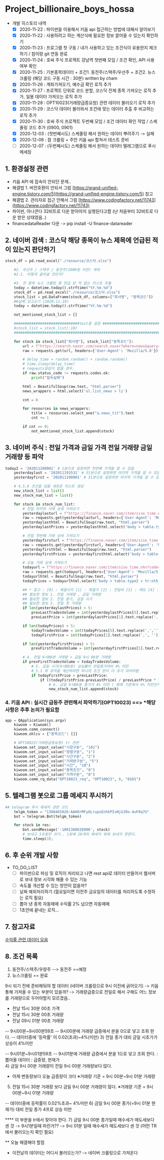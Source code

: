 # Project_billionaire_boys_hossa

- 개발 히스토리 내역
    - [x]  2020-11-22 : 파이썬을 이용해서 키움 api 접근하는 방법에 대해서 알아보기
    - [x]  2020-11-22 : 사용하려고 하는 계산식에 필요한 정보 끌어올 수 있는지 확인하기
    - [x]  2020-11-23 : 프로그램 첫 구동 / 내가 사용하고 있는 조건식이 유용한지 체크하기 / 참이랑 git 연동 완료
    - [x]  2020-11-24 : 호싸 주식 프로젝트 강남역 첫번째 모임 / 조건 확인, API 사용 여부 확인
    - [x]  2020-11-25 : 기본종목데이터 + 조건1. 동전주/스택주/우선주 + 조건2. 뉴스 크롤링 (해당 코드 구동 시간 : 30분) written by cham
    - [x]  2020-11-26 : 계좌가져오기, 예수금 확인 로직 추가
    - [x]  2020-11-27 : 프로젝트 단위로 코드 분할, 코스닥 전체 종목 가져오는 로직 추가, 일봉 데이터 가져오는 로직 추가
    - [x]  2020-11-28 : OPT10023(거래량급증요청) 관련 데이터 불러오기 로직 추가
    - [x]  2020-11-29 : 코스닥 데이터 불러와서 조건에 맞는 데이터 추출 후 비교하는 로직 추가
    - [x]  2020-11-30 : 호싸 주식 프로젝트 두번째 모임 / 조건 데이터 확인 작업 / 스케줄링 코드 추가 (0900, 0901)
    - [x]  2020-12-03 : (첫번째시도) 스케줄링 해서 원하는 데이터 뿌려주기 -> 실패
    - [x]  2020-12-06 : 참 크롤링 + 주안 키움 api 합쳐서 테스트 준비 
    - [ ]  2020-12-07 : (두번째시도) 스케줄링 해서 원하는 데이터 텔레그램으로 푸시 메세징

## 1. 환경설정 관련
- 키움 API 에 접속이 안되던 문제..
- 해결법 1. 버전호환이 안되서 그럼 [https://grand-unified-engine.tistory.com/5](https://grand-unified-engine.tistory.com/5) 참고
- 해결법 2. 관리자로 접근 안해서 그럼 [https://www.codingfactory.net/11743](https://www.codingfactory.net/11743)
- 파이썬, 아나콘다 32비트로 다운 받아야지 실행된다고함 (난 처음부터 32비트로 다운 받은 상태였음..)
- financedataReader 다운 -> pip install -U finance-datareader

## 2. 네이버 검색 : 코스닥 해당 종목이 뉴스 제목에 언급된 적이 있는지 판단하기

```python
stock_df = pd.read_excel("./resource/코스닥.xlsx")

    #2. 우선주 / 스택주 / 동전주(1000원 미만) 제외
    #2-1. 어떻게 골라낼 것인지?

    #3. 전 종목 뉴스 크롤링 중 언급 된 적 없는 리스트 추출
    today = datetime.today().strftime("%Y.%m.%d")
    stock_df = pd.read_excel("./resource/코스닥.xlsx")
    stock_list = pd.DataFrame(stock_df, columns=["회사명", "종목코드"])
    ##날짜 갖고오기 (2020.11.19)
    today = datetime.today().strftime("%Y.%m.%d")

    not_mentioned_stock_list = []

    ##############################test용 설정 ####################################
    #stock_list = stock_list[:10]
    ##############################################################################

    for stock in stock_list["회사명"], stock_list["종목코드"]:
        url = f"https://search.naver.com/search.naver?where=news&query={stock}&sm=tab_opt&sort=0&photo=0&field=1&reporter_article=&pd=3&ds={today}&de={today}&mynews=0&refresh_start=0&related=0"
        raw = requests.get(url, headers={'User-Agent': 'Mozilla/5.0'})

        # delay_time = random.random() + random.random()
        # time.sleep(delay_time)
        # requests응답이 없을 경우.
        if raw.status_code != requests.codes.ok:
            print("접속실패")

        html = BeautifulSoup(raw.text, "html.parser")
        news_wrappers = html.select('ul.list_news > li')

        cnt = 0

        for resources in news_wrappers:
            title = resources.select_one("a.news_tit").text
            cnt += 1

        if cnt == 0:
            not_mentioned_stock_list.append(stock)
```

## 3. 네이버 주식 : 전일 가격과 금일 가격 전일 거래량 금일 거래량 등 파악

```python
today2 = '202011200901' # 1분으로 설정하면 첫번째 가격을 알 수 있음
    yesterdaylast = '202011191531' # 31분으로 설정하면 마지막 가격을 알 수 있음
    yesterdayfirst = '202011190901' # 31분으로 설정하면 마지막 가격을 알 수 있음

    # 4,5,6 조건을 담을 새로운 리스트 생성
    new_stock_list = list()
    new_stock_num_list = list()

    for stock in stock_num_list:
        # 전일 마지막 거래 상세 가져오기
        yesterdaylasturl = f"https://finance.naver.com/item/sise_time.nhn?code={stock}&thistime={yesterdaylast}"
        raw = requests.get(yesterdaylasturl, headers={'User-Agent': 'Mozilla/5.0'})
        yesterdaylasthtml = BeautifulSoup(raw.text, "html.parser")
        yesterdaylastPrices = yesterdaylasthtml.select('body > table.type2 > tr:nth-child(3) > td > span')

        # 전일 첫번째 거래 상세 가져오기
        yesterdayfirsturl = f"https://finance.naver.com/item/sise_time.nhn?code={stock}&thistime={yesterdayfirst}"
        raw = requests.get(yesterdayfirsturl, headers={'User-Agent': 'Mozilla/5.0'})
        yesterdayfirsthtml = BeautifulSoup(raw.text, "html.parser")
        yesterdayfirstPrices = yesterdayfirsthtml.select('body > table.type2 > tr:nth-child(3) > td > span')

        # 오늘 거래 상세 가져오기
        todayurl = f"https://finance.naver.com/item/sise_time.nhn?code={stock}&thistime={today2}"
        raw = requests.get(todayurl, headers={'User-Agent': 'Mozilla/5.0'})
        todayurlhtml = BeautifulSoup(raw.text, "html.parser")
        todayPrices = todayurlhtml.select('body > table.type2 > tr:nth-child(3) > td > span')

        ## * 참고 : [0] : 체결시각 [1] : 체결가 [2] : 전일비 [3] : 매도 [4] : 매수 [5] : 거래량 [6] : 변동량
        ## 필요한 정보 1. 전일 거래량 , 금일 거래량
        ## 필요한 정보 2. 전일 종가, 금일 시가
        ## 필요한 정보 3. 전일 첫 거래량
        if len(yesterdaylastPrices) > 5:
            prevLastTradesVolume = int(yesterdaylastPrices[5].text.replace(',',''))
            prevLastPrice = int(yesterdaylastPrices[1].text.replace(',', ''))

        if len(todayPrices) > 5:
            todayTradesVolume = int(todayPrices[5].text.replace(',',''))
            todayFirstPrice = int(todayPrices[1].text.replace(',', ''))

        if len(yesterdayfirstPrices) > 5:
            prevFirstTradesVolume = int(yesterdayfirstPrices[5].text.replace(',',''))

        # 4. 전일 9시00분 거래량 < 금일 9시 00분 거래량
        if prevFirstTradesVolume < todayTradesVolume:
            # 5. 금일 시가(9시00분) 상승률이 전일종가대비 4% 미만
            # 5.1 위 로직을 계산하려면 하나의 조건 문이 더 추가 되어야함
            if todayFirstPrice > prevLastPrice:
                if ((todayFirstPrice-prevLastPrice) / prevLastPrice * 100) < 4:
                    # 6. 금일 9시00분 종가가 4% 미만 ( 뭐에 기준에서 4% 미만인지?)
                    new_stock_num_list.append(stock)
```

### 4. 키움 API : 실시간 급등주 관련해서 파악하기(OPT10023) ==> *해당 사항은 추후 논의가 필요함

```python
app = QApplication(sys.argv)
    kiwoom = Kiwoom()
    kiwoom.comm_connect()
    kiwoom.ohlcv = {"종목코드": []}

    # OPT10023(거래량급증요청) tr 관련
    kiwoom.set_input_value("시장구분", "101")
    kiwoom.set_input_value("정렬구분", "1")
    kiwoom.set_input_value("시간구분", "2")
    kiwoom.set_input_value("거래량구분", "5")
    kiwoom.set_input_value("시간", "10")
    kiwoom.set_input_value("종목조건", "0")
    kiwoom.set_input_value("가격구분", "8")
    kiwoom.comm_rq_data("OPT10023_req", "OPT10023", 0, "0101")
```

## 5. 텔레그램 봇으로 그룹 메세지 푸시하기

```python
## telegram 푸시 메세지 관련 코드
    telgm_token = "1308465026:AAHOrMFyULrupxEnhkPIsNjGJ0o-4uF0q7U"
    bot = telegram.Bot(telgm_token)

    for stock in res:
        bot.sendMessage('-1001360628906', stock)
        # 보내고 3초동안 쉬기.. 1분에 20개의 메세지 밖에 보내지 못한다.
        time.sleep(3);
```

## 6. 후 순위 개발 사항
- TO_DO_LIST
    - [ ]  파이썬으로 파싱 및 로직이 처리되고 나면 rest api로 데이터 만들어서 웹서버로 보내 정보 시각화 해줄 수 있는 기능
    - [ ]  속도를 개선할 수 있는 방안이 없을까?
    - [ ]  날짜 예외처리하기 (월요일이면 이전주 금요일의 데이터를 처리하도록 수정하는 로직 필요) 
    - [ ]  뽑아 낸 종목 자동매매 수익률 2% 넘으면 자동매매
    - [ ]  1초안에 끝내는 로직...

## 7. 참고자료
[수익률 관련 데이터 모음](https://www.notion.so/aa79a56240ab4ff7a21d8c36907b61e4)

## 8. 조건 목록
1) 동전주/스텍주/우량주 --> 동전주 ==예정
2) 뉴스크롤링 == 완료

9시 되기 전에 준비해둬야 할 데이터
(네이버 크롤링으로 9시 이전에 긁어오기) -> 키움통해 가져올 수 있는 부분이 있을까?
-> 거래량급증으로 전일로 해서 구해도 어느 정보를 거래량으로 두어야할지 모르겠음..
- 전날 15시 30분 00초 가격
- 전날 15시 30분 00초 거래량
- 전날 09시 01분 00초 거래량

-- 9시00분~9시00분59초
-- 9시00분에 거래량 급증에서 분을 0으로 넣고 조회 한다.
-- 데이터중에 '등락률' 이 0.02(초과)~4%(미만)
3) 전일 종가 대비 금일 시초가가 상승이 4%미만

-- 9시01분~9시01분59초
-- 9시01분에 거래량 급증에서 분을 1으로 넣고 조회 한다.
: 뽑아올 데이터 : 급증량, 현재가  
4) 금일 9시 00분 거래량이 전일 9시 00분 거래량보다 많다.
- 어제 변동량보다 오늘 급증량이 크다
    ※거래량 기준 = 9시 00분~9시 01분 거래량

5) 전일 15시 30분 거래량 보다 금일 9시 00분 거래량이 많다.
    ※거래량 기준 = 9시 00분~9시 01분 거래량

-- 데이터중에 등락률이 0.02%초과~ 4%미만 
6) 금일 9시 00분 종가(=9시 01분 현재가) 대비 전일 종가 4프로 상승 미만 

**** 이 부분을 tr에서 찾아야 한다.
7) 금일 9시 00분 종가일때 매수세가 매도세보다 센 것 -> 9시1분일때 파란거??
  -> 9시 01분 일때 매수세가 매도세보다 센 것
   (어떤 TR에서 불러오는지 확인 필요)

** 오늘 해결해야 할점
- 이전날의 데이터는 어디서 불러오는가? -> 네이버 크롤링으로 가져온다
